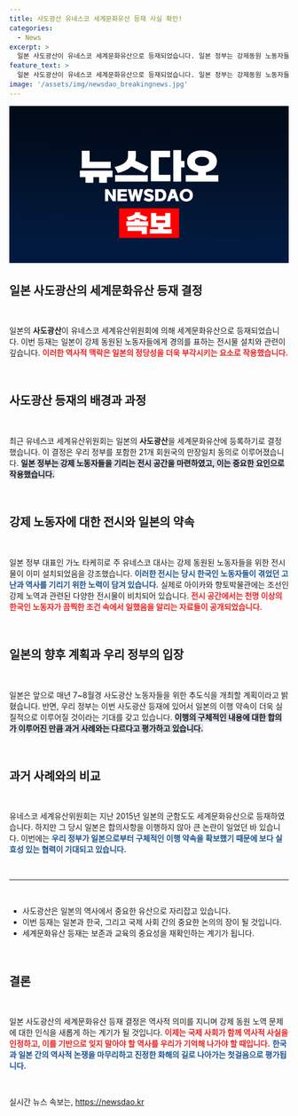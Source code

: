 ```yaml
---
title: 사도광산 유네스코 세계문화유산 등재 사실 확인!
categories:
  - News
excerpt: >
  일본 사도광산이 유네스코 세계문화유산으로 등재되었습니다. 일본 정부는 강제동원 노동자들을 기리는 전시물을 설치하고, 매년 추도식을 열기로 약속했습니다. 과거와 달리 이번엔 구체적인 이행 방안을 마련했다는 설명이 뒤따릅니다.
feature_text: >
  일본 사도광산이 유네스코 세계문화유산으로 등재되었습니다. 일본 정부는 강제동원 노동자들을 기리는 전시물을 설치하고, 매년 추도식을 열기로 약속했습니다. 과거와 달리 이번엔 구체적인 이행 방안을 마련했다는 설명이 뒤따릅니다.
image: '/assets/img/newsdao_breakingnews.jpg'
---
```


<p><img src="/assets/img/newsdao_breakingnews.jpg" alt="implanttips 속보" /></p>

<h2 data-ke-size="size26">일본 사도광산의 세계문화유산 등재 결정</h2>

<p data-ke-size="size16">&nbsp;</p>

<p>일본의 <b>사도광산</b>이 유네스코 세계유산위원회에 의해 세계문화유산으로 등재되었습니다. 이번 등재는 일본이 강제 동원된 노동자들에게 경의를 표하는 전시물 설치와 관련이 깊습니다. <b><span style="color: #ee2323;">이러한 역사적 맥락은 일본의 정당성을 더욱 부각시키는 요소로 작용했습니다.</span></b></p>

<p data-ke-size="size16">&nbsp;</p>

<h2 data-ke-size="size26">사도광산 등재의 배경과 과정</h2>

<p data-ke-size="size16">&nbsp;</p>

<p>최근 유네스코 세계유산위원회는 일본의 <b>사도광산</b>을 세계문화유산에 등록하기로 결정했습니다. 이 결정은 우리 정부를 포함한 21개 회원국의 만장일치 동의로 이루어졌습니다. <b><span style="background-color: #21538527;">일본 정부는 강제 노동자들을 기리는 전시 공간을 마련하였고, 이는 중요한 요인으로 작용했습니다.</span></b> </p>

<p data-ke-size="size16">&nbsp;</p>

<h2 data-ke-size="size26">강제 노동자에 대한 전시와 일본의 약속</h2>

<p data-ke-size="size16">&nbsp;</p>

<p>일본 정부 대표인 가노 타케히로 주 유네스코 대사는 강제 동원된 노동자들을 위한 전시물이 이미 설치되었음을 강조했습니다. <b><span style="color: #1a5490;">이러한 전시는 당시 한국인 노동자들이 겪었던 고난과 역사를 기리기 위한 노력이 담겨 있습니다.</span></b> 실제로 아이카와 향토박물관에는 조선인 강제 노역과 관련된 다양한 전시물이 비치되어 있습니다. <b><span style="color: #ee2323;">전시 공간에서는 천명 이상의 한국인 노동자가 끔찍한 조건 속에서 일했음을 알리는 자료들이 공개되었습니다.</span></b> </p>

<p data-ke-size="size16">&nbsp;</p>

<h2 data-ke-size="size26">일본의 향후 계획과 우리 정부의 입장</h2>

<p data-ke-size="size16">&nbsp;</p>

<p>일본은 앞으로 매년 7~8월경 사도광산 노동자들을 위한 추도식을 개최할 계획이라고 밝혔습니다. 반면, 우리 정부는 이번 사도광산 등재에 있어서 일본의 이행 약속이 더욱 실질적으로 이루어질 것이라는 기대를 갖고 있습니다. <b><span style="background-color: #21538527;">이행의 구체적인 내용에 대한 합의가 이루어진 만큼 과거 사례와는 다르다고 평가하고 있습니다.</span></b> </p>

<p data-ke-size="size16">&nbsp;</p>

<h2 data-ke-size="size26">과거 사례와의 비교</h2>

<p data-ke-size="size16">&nbsp;</p>

<p>유네스코 세계유산위원회는 지난 2015년 일본의 군함도도 세계문화유산으로 등재하였습니다. 하지만 그 당시 일본은 합의사항을 이행하지 않아 큰 논란이 일었던 바 있습니다. 이번에는 <b><span style="color: #1a5490;">우리 정부가 일본으로부터 구체적인 이행 약속을 확보했기 때문에 보다 실효성 있는 협력이 기대되고 있습니다.</span></b> </p>

<p data-ke-size="size16">&nbsp;</p>

<hr>

<p data-ke-size="size16">&nbsp;</p>

<ul>
<li>사도광산은 일본의 역사에서 중요한 유산으로 자리잡고 있습니다.</li>
<li>이번 등재는 일본과 한국, 그리고 국제 사회 간의 중요한 논의의 장이 될 것입니다.</li>
<li>세계문화유산 등재는 보존과 교육의 중요성을 재확인하는 계기가 됩니다.</li>
</ul>

<p data-ke-size="size16">&nbsp;</p>

<h2 data-ke-size="size26">결론</h2>

<p data-ke-size="size16">&nbsp;</p>

<p>일본 사도광산의 세계문화유산 등재 결정은 역사적 의미를 지니며 강제 동원 노역 문제에 대한 인식을 새롭게 하는 계기가 될 것입니다. <b><span style="color: #ee2323;">이제는 국제 사회가 함께 역사적 사실을 인정하고, 이를 기반으로 잊지 말아야 할 역사를 우리가 기억해 나가야 할 때입니다.</span></b> <b><span style="color: #1a5490;">한국과 일본 간의 역사적 논쟁을 마무리하고 진정한 화해의 길로 나아가는 첫걸음으로 평가됩니다.</span></b> </p>

<p data-ke-size="size16">&nbsp;</p>
실시간 뉴스 속보는, <a href="https://newsdao.kr" rel="dofollow">https://newsdao.kr</a>


